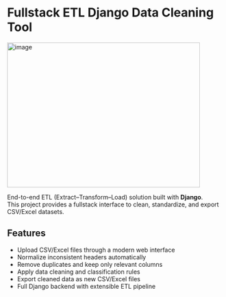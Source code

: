 # Fullstack ETL Django Data Cleaning Tool

  <img width="450" height="338" alt="image" src="https://github.com/user-attachments/assets/63d8ffce-8017-48b2-b177-fe95d05ccefb" />


End-to-end ETL (Extract–Transform–Load) solution built with **Django**.  
This project provides a fullstack interface to clean, standardize, and export CSV/Excel datasets.

## Features
- Upload CSV/Excel files through a modern web interface
- Normalize inconsistent headers automatically
- Remove duplicates and keep only relevant columns
- Apply data cleaning and classification rules
- Export cleaned data as new CSV/Excel files
- Full Django backend with extensible ETL pipeline

